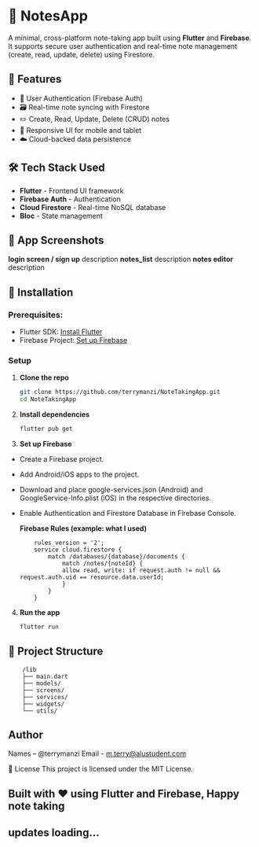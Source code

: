 # 📝 NotesApp

A minimal, cross-platform note-taking app built using **Flutter** and **Firebase**. It supports secure user authentication and real-time note management (create, read, update, delete) using Firestore.

## 🚀 Features

- 🔐 User Authentication (Firebase Auth)
- 🗃️ Real-time note syncing with Firestore
- ✏️ Create, Read, Update, Delete (CRUD) notes
- 📱 Responsive UI for mobile and tablet
- ☁️ Cloud-backed data persistence

## 🛠️ Tech Stack Used

- **Flutter** - Frontend UI framework
- **Firebase Auth** - Authentication
- **Cloud Firestore** - Real-time NoSQL database
- **Bloc** - State management

## 📸 App Screenshots

**login screen / sign up**
description
**notes_list**
description
**notes editor**
description

## 🧪 Installation

### Prerequisites:

- Flutter SDK: [Install Flutter](https://flutter.dev/docs/get-started/install)
- Firebase Project: [Set up Firebase](https://firebase.google.com/docs/flutter/setup)

### Setup

1. **Clone the repo**

   ```bash
   git clone https://github.com/terrymanzi/NoteTakingApp.git
   cd NoteTakingApp
   ```

2. **Install dependencies**

   ```bash
   flutter pub get
   ```

3. **Set up Firebase**

- Create a Firebase project.
- Add Android/iOS apps to the project.
- Download and place google-services.json (Android) and GoogleService-Info.plist (iOS) in the respective directories.
- Enable Authentication and Firestore Database in Firebase Console.

  **Firebase Rules (example: what I used)**

  ```
      rules_version = '2';
      service cloud.firestore {
          match /databases/{database}/documents {
              match /notes/{noteId} {
              allow read, write: if request.auth != null && request.auth.uid == resource.data.userId;
              }
          }
      }
  ```

4. **Run the app**

   ```bash
   flutter run
   ```

## 📂 Project Structure

```
    /lib
    ├── main.dart
    ├── models/
    ├── screens/
    ├── services/
    ├── widgets/
    └── utils/
```

## Author

Names – @terrymanzi
Email - m.terry@alustudent.com

📃 License
This project is licensed under the MIT License.

## Built with ❤ using Flutter and Firebase, Happy note taking

## updates loading...
